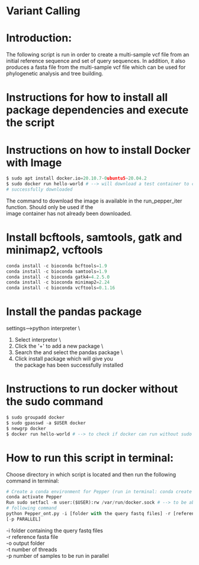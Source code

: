 # Variant Calling

# Introduction:
The following script is run in order to create a multi-sample vcf file from an initial reference sequence and set of query sequences. In addition, it also produces a fasta file from the multi-sample vcf file which can be used for phylogenetic analysis and tree building.


# Instructions for how to install all package dependencies and execute the script
# Instructions on how to install Docker with Image
```python
$ sudo apt install docker.io=20.10.7-0ubuntu5~20.04.2 
$ sudo docker run hello-world # --> will download a test container to confirm that the docker has been 
# successfully downloaded 
```
The command to download the image is available in the run_pepper_iter function. Should only be used if the \
image container has not already been downloaded. 

# Install bcftools, samtools, gatk and minimap2, vcftools
```python
conda install -c bioconda bcftools=1.9 
conda install -c bioconda samtools=1.9 
conda install -c bioconda gatk4=4.2.5.0 
conda install -c bioconda minimap2=2.24 
conda install -c bioconda vcftools=0.1.16
```
# Install the pandas package
settings-->python interpreter \
1. Select interpretor \
2. Click the '+' to add a new package \
3. Search the and select the pandas package \
4. Click install package which will give you \
the package has been successfully installed

# Instructions to run docker without the sudo command
```python
$ sudo groupadd docker 
$ sudo gpasswd -a $USER docker 
$ newgrp docker 
$ docker run hello-world # --> to check if docker can run without sudo 
```

# How to run this script in terminal:
Choose directory in which script is located and then run the following command in terminal: 
```python
# Create a conda environment for Pepper (run in terminal: conda create --name Pepper) 
conda activate Pepper 
Run sudo setfacl -m user:($USER):rw /var/run/docker.sock # --> to be able to execute docker and then run the 
# following command 
python Pepper_ont.py -i [folder with the query fastq files] -r [reference fasta file] -o [output folder]  [-t 4] 
[-p PARALLEL]
```
-i folder containing the query fastq files \
-r reference fasta file  \
-o output folder \
-t number of threads \
-p number of samples to be run in parallel
